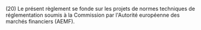 (20) Le présent règlement se fonde sur les projets de normes techniques de réglementation soumis à la Commission par l'Autorité européenne des marchés financiers (AEMF).
